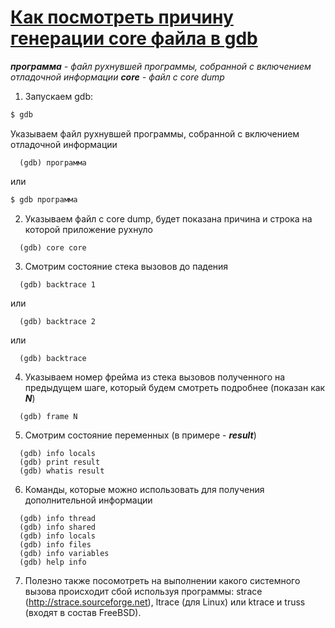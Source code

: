# [Как посмотреть причину генерации core файла в gdb](https://www.opennet.ru/tips/940_gdb_debug_core.shtml)

***программа** - файл рухнувшей программы, собранной с включением отладочной информации
**core** - файл с core dump*

1. Запускаем gdb:
```bash
$ gdb
```
Указываем файл рухнувшей программы, собранной с включением отладочной информации
```gdb
  (gdb) программа
```
или
```bash
$ gdb программа
```

2. Указываем файл с core dump, будет показана причина и строка на которой приложение рухнуло
```gdb
  (gdb) core core  
```

3. Смотрим состояние стека вызовов до падения
```gdb
  (gdb) backtrace 1
```
  или
```gdb
  (gdb) backtrace 2
```
  или
```gdb
  (gdb) backtrace
```

4. Указываем номер фрейма из стека вызовов полученного на предыдущем шаге, который будем смотреть подробнее (показан как ***N***)
```gdb
  (gdb) frame N
```

5. Смотрим состояние переменных (в примере - ***result***)
```gdb
  (gdb) info locals
  (gdb) print result
  (gdb) whatis result
```

6. Команды, которые можно использовать для получения дополнительной информации
```gdb
  (gdb) info thread
  (gdb) info shared
  (gdb) info locals
  (gdb) info files
  (gdb) info variables
  (gdb) help info
```
 
7. Полезно также посомотреть на выполнении какого системного вызова происходит сбой используя программы: strace (http://strace.sourceforge.net), ltrace (для Linux) или ktrace и truss (входят в состав FreeBSD).
